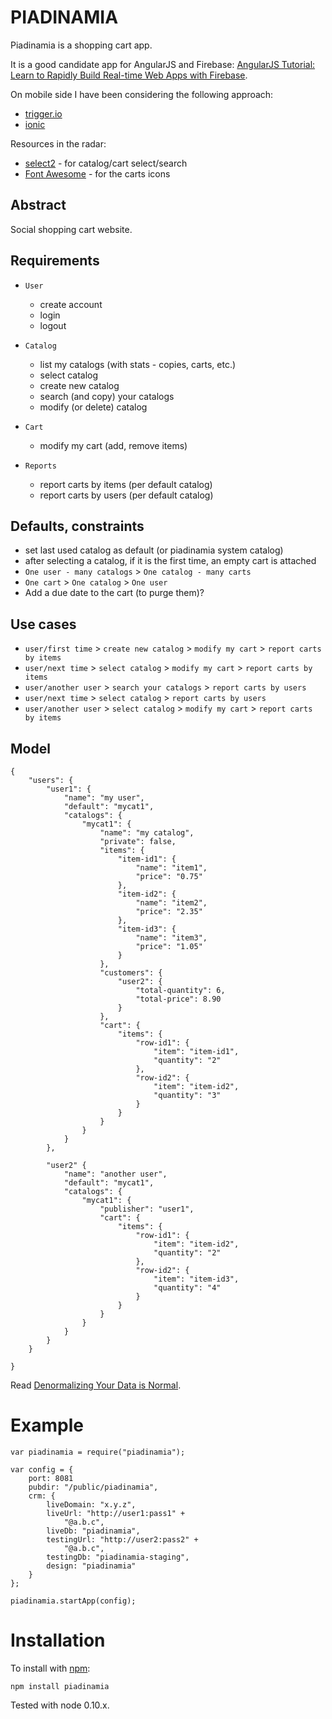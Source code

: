 PIADINAMIA
==========

Piadinamia is a shopping cart app.

It is a good candidate app for AngularJS and Firebase: [AngularJS Tutorial: Learn to Rapidly Build Real-time Web Apps with Firebase](http://www.thinkster.io/pick/eHPCs7s87O/angularjs-tutorial-learn-to-rapidly-build-real-time-web-apps-with-firebase).

On mobile side I have been considering the following approach:
- [trigger.io](https://trigger.io/)
- [ionic](http://ionicframework.com/)


Resources in the radar:
- [select2](http://ivaynberg.github.io/select2/) - for catalog/cart select/search
- [Font Awesome](http://fontawesome.io/) - for the carts icons

Abstract
--------

Social shopping cart website.

Requirements
------------

- `User`
    - create account
    - login
    - logout
    
- `Catalog` 
    - list my catalogs (with stats - copies, carts, etc.)
    - select catalog 
    - create new catalog
    - search (and copy) your catalogs
    - modify (or delete) catalog

- `Cart` 
    - modify my cart (add, remove items)

- `Reports`
    - report carts by items (per default catalog)
    - report carts by users (per default catalog)

Defaults, constraints
---------------------

- set last used catalog as default (or piadinamia system catalog)
- after selecting a catalog, if it is the first time, an empty cart is attached
- `One user - many catalogs` > `One catalog - many carts`
- `One cart` > `One catalog` > `One user`
- Add a due date to the cart (to purge them)?

Use cases
---------

- `user/first time` > `create new catalog` > `modify my cart` > `report carts by items`
- `user/next time` > `select catalog` > `modify my cart` > `report carts by items`
- `user/another user` > `search your catalogs` > `report carts by users`
- `user/next time` > `select catalog` > `report carts by users`
- `user/another user` > `select catalog` > `modify my cart` > `report carts by items`

Model
-----

```
{
    "users": {
        "user1": {
            "name": "my user",
            "default": "mycat1",
            "catalogs": {
                "mycat1": {
                    "name": "my catalog",
                    "private": false,
                    "items": {
                        "item-id1": {
                            "name": "item1", 
                            "price": "0.75"
                        },
                        "item-id2": {
                            "name": "item2", 
                            "price": "2.35"
                        },
                        "item-id3": {
                            "name": "item3", 
                            "price": "1.05"
                        }
                    },
                    "customers": {
                        "user2": {
                            "total-quantity": 6,
                            "total-price": 8.90
                        }
                    },
                    "cart": {
                        "items": {
                            "row-id1": {
                                "item": "item-id1", 
                                "quantity": "2"
                            },
                            "row-id2": {
                                "item": "item-id2", 
                                "quantity": "3"
                            }
                        }
                    }
                }
            }
        },
        
        "user2" { 
            "name": "another user",
            "default": "mycat1",
            "catalogs": {
                "mycat1": {
                    "publisher": "user1",
                    "cart": {
                        "items": {
                            "row-id1": {
                                "item": "item-id2", 
                                "quantity": "2"
                            },
                            "row-id2": {
                                "item": "item-id3", 
                                "quantity": "4"
                            }
                        }
                    }
                }
            }
        }
    }
    
}
```

Read [Denormalizing Your Data is Normal](https://www.firebase.com/blog/2013-04-12-denormalizing-is-normal.html).

Example
=======

    var piadinamia = require("piadinamia");

    var config = {
        port: 8081
        pubdir: "/public/piadinamia",
        crm: {
            liveDomain: "x.y.z",
            liveUrl: "http://user1:pass1" +
                "@a.b.c",
            liveDb: "piadinamia",
            testingUrl: "http://user2:pass2" +
                "@a.b.c",
            testingDb: "piadinamia-staging",
            design: "piadinamia"
        }
    };

    piadinamia.startApp(config);

Installation
============

To install with [npm](http://github.com/isaacs/npm):

    npm install piadinamia

Tested with node 0.10.x.
